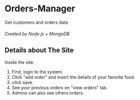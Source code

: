 # Orders-Manager

Get customers and orders data<br />
###### Created by Node.js + MongoDB

## Details about The Site
Inside the site:<br />
1. First, login to the system.
2. Click "add order" and insert the details of your favorite food.
3. click save.
4. See your previous orders on "view orders" tab.
5. Admins can also see others orders.